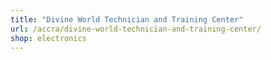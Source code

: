 ```yaml
---
title: "Divine World Technician and Training Center"
url: /accra/divine-world-technician-and-training-center/
shop: electronics
---
```


